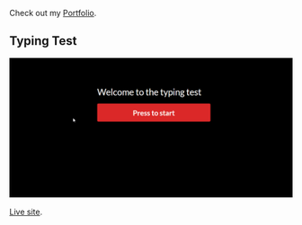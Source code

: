 Check out my [Portfolio](https://winjitn.github.io/portfolio).

## Typing Test

![](img/typingtest.gif)

[Live site](https://typingtestproto.netlify.com/).
